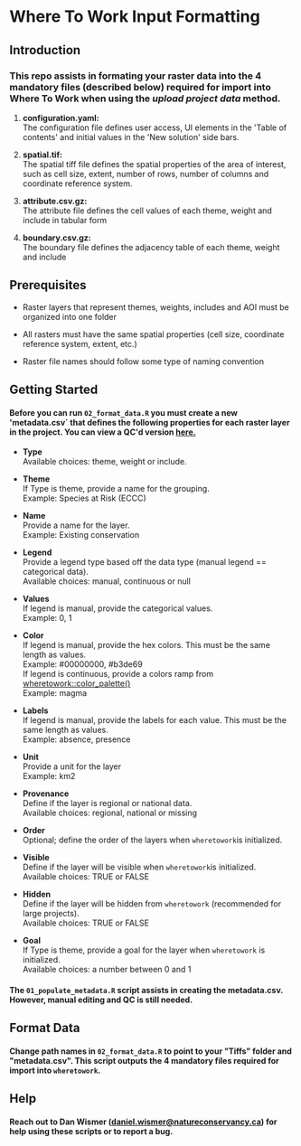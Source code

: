 # Where To Work Input Formatting

## Introduction
### This repo assists in formating your raster data into the 4 mandatory files (described below) required for import into **Where To Work** when using the *upload project data* method.

1. **configuration.yaml:** <br>
The configuration file defines user access, UI elements in the 'Table of contents' 
and initial values in the 'New solution' side bars.
 
2. **spatial.tif:** <br>
The spatial tiff file defines the spatial properties of the area of interest, 
such as cell size, extent, number of rows, number of columns and coordinate reference system.

3. **attribute.csv.gz:** <br>
The attribute file defines the cell values of each theme, weight and include in tabular form


4. **boundary.csv.gz:** <br>
The boundary file defines the adjacency table of each theme, weight and include

## Prerequisites
- Raster layers that represent themes, weights, includes and AOI must be organized into one folder

- All rasters must have the same spatial properties (cell size, coordinate reference system, extent, etc.)

- Raster file names should follow some type of naming convention 


## Getting Started
#### Before you can run `02_format_data.R` you must create a new 'metadata.csv` that defines the following properties for each raster layer in the project. You can view a QC'd version [here.](https://github.com/NCC-CNC/wheretowork-input-formatting/blob/main/W2W/metadata/sw-on-metadata.csv)

- **Type** <br>
Available choices: theme, weight or include.

- **Theme** <br>
If Type is theme, provide a name for the grouping. <br>
Example: Species at Risk (ECCC)

- **Name** <br>
Provide a name for the layer. <br>
Example: Existing conservation

- **Legend** <br>
Provide a legend type based off the data type (manual legend == categorical data). <br>
Available choices: manual, continuous or null

- **Values** <br>
If legend is manual, provide the categorical values. <br>
Example: 0, 1

- **Color** <br>
If legend is manual, provide the hex colors. This must be the same length as values. <br>
Example: #00000000, #b3de69 <br>
If legend is continuous, provide a colors ramp from [wheretowork::color_palette()](https://ncc-cnc.github.io/wheretowork/reference/color_palette.html) <br>
Example: magma

- **Labels** <br>
If legend is manual, provide the labels for each value. This must be the same length as values. <br>
Example: absence, presence

- **Unit** <br>
Provide a unit for the layer <br>
Example: km2

- **Provenance** <br>
Define if the layer is regional or national data. <br>
Available choices: regional, national or missing

- **Order** <br>
Optional; define the order of the layers when `wheretowork`is initialized. <br>

- **Visible** <br>
Define if the layer will be visible when `wheretowork`is initialized. <br>
Available choices: TRUE or FALSE

- **Hidden** <br>
Define if the layer will be hidden from `wheretowork` (recommended for large projects). <br>
Available choices: TRUE or FALSE

- **Goal** <br>
If Type is theme, provide a goal for the layer when `wheretowork` is initialized. <br>
Available choices: a number between 0 and 1

#### The `01_populate_metadata.R` script assists in creating the metadata.csv. However, manual editing and QC is still needed.

## Format Data
#### Change path names in `02_format_data.R` to point to your "Tiffs" folder and "metadata.csv". This script outputs the 4 mandatory files required for import into `wheretowork`.

## Help
#### Reach out to Dan Wismer (daniel.wismer@natureconservancy.ca) for help using these scripts or to report a bug.

